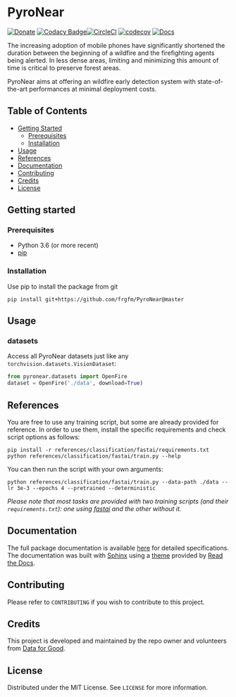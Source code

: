 # PyroNear
[![Donate](https://img.shields.io/badge/License-MIT-brightgreen.svg)](LICENSE) [![Codacy Badge](https://api.codacy.com/project/badge/Grade/55423de221b14b18a5e35804574d5d5a)](https://www.codacy.com/manual/fg/pyronear?utm_source=github.com&amp;utm_medium=referral&amp;utm_content=frgfm/PyroNear&amp;utm_campaign=Badge_Grade)[![CircleCI](https://circleci.com/gh/frgfm/PyroNear.svg?style=shield)](https://circleci.com/gh/frgfm/PyroNear) [![codecov](https://codecov.io/gh/frgfm/PyroNear/branch/master/graph/badge.svg)](https://codecov.io/gh/frgfm/PyroNear) [![Docs](https://img.shields.io/badge/docs-available-blue.svg)](https://frgfm.github.io/PyroNear)

The increasing adoption of mobile phones have significantly shortened the duration between the beginning of a wildfire and the firefighting agents being alerted. In less dense areas, limiting and minimizing this amount of time is critical to preserve forest areas.

PyroNear aims at offering an wildfire early detection system with state-of-the-art performances at minimal deployment costs.



## Table of Contents

* [Getting Started](#getting-started)
  * [Prerequisites](#prerequisites)
  * [Installation](#installation)
* [Usage](#usage)
* [References](#references)
* [Documentation](#documentation)
* [Contributing](#contributing)
* [Credits](#credits)
* [License](#license)



## Getting started

### Prerequisites

- Python 3.6 (or more recent)
- [pip](https://pip.pypa.io/en/stable/)

### Installation

Use pip to install the package from git

```shell
pip install git+https://github.com/frgfm/PyroNear@master
```



## Usage

### datasets

Access all PyroNear datasets just like any `torchvision.datasets.VisionDataset`:

```python
from pyronear.datasets import OpenFire
dataset = OpenFire('./data', download=True)
```



## References

You are free to use any training script, but some are already provided for reference. In order to use them, install the specific requirements and check script options as follows:

```shell
pip install -r references/classification/fastai/requirements.txt
python references/classification/fastai/train.py --help
```

You can then run the script with your own arguments:

```shell
python references/classification/fastai/train.py --data-path ./data --lr 3e-3 --epochs 4 --pretrained --deterministic
```

*Please note that most tasks are provided with two training scripts (and their `requirements.txt`): one using [fastai](https://github.com/fastai/fastai) and the other without it.*



## Documentation

The full package documentation is available [here](<https://frgfm.github.io/PyroNear/>) for detailed specifications. The documentation was built with [Sphinx](sphinx-doc.org) using a [theme](github.com/readthedocs/sphinx_rtd_theme) provided by [Read the Docs](readthedocs.org).



## Contributing

Please refer to `CONTRIBUTING` if you wish to contribute to this project.



## Credits

This project is developed and maintained by the repo owner and volunteers from [Data for Good](https://dataforgood.fr/).



## License

Distributed under the MIT License. See `LICENSE` for more information.